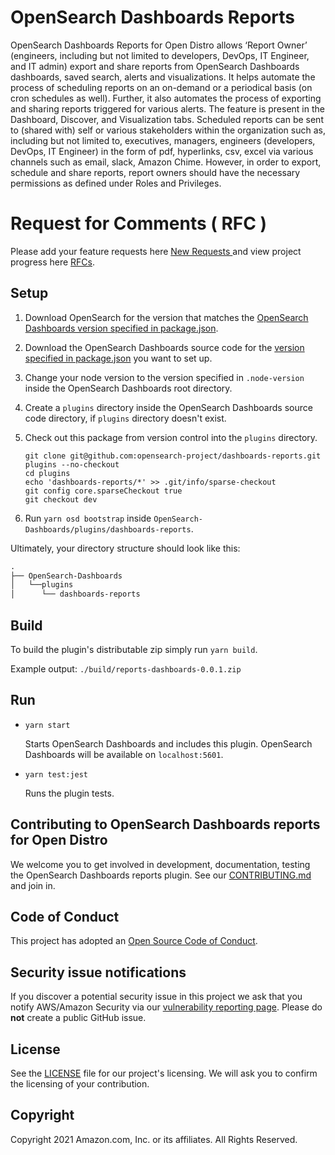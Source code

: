 # OpenSearch Dashboards Reports

OpenSearch Dashboards Reports for Open Distro allows ‘Report Owner’ (engineers, including but not limited to developers, DevOps, IT Engineer, and IT admin) export and share reports from OpenSearch Dashboards dashboards, saved search, alerts and visualizations. It helps automate the process of scheduling reports on an on-demand or a periodical basis (on cron schedules as well). Further, it also automates the process of exporting and sharing reports triggered for various alerts. The feature is present in the Dashboard, Discover, and Visualization tabs. Scheduled reports can be sent to (shared with) self or various stakeholders within the organization such as, including but not limited to, executives, managers, engineers (developers, DevOps, IT Engineer) in the form of pdf, hyperlinks, csv, excel via various channels such as email, slack, Amazon Chime. However, in order to export, schedule and share reports, report owners should have the necessary permissions as defined under Roles and Privileges.

# Request for Comments ( RFC )

Please add your feature requests here [ New Requests ](https://github.com/opensearch-project/dashboards-reports/issues) and view project progress here [RFCs](https://github.com/opensearch-project/dashboards-reports/projects/1).

## Setup

1. Download OpenSearch for the version that matches the [OpenSearch Dashboards version specified in package.json](./package.json#L7).
1. Download the OpenSearch Dashboards source code for the [version specified in package.json](./package.json#L7) you want to set up.

1. Change your node version to the version specified in `.node-version` inside the OpenSearch Dashboards root directory.
1. Create a `plugins` directory inside the OpenSearch Dashboards source code directory, if `plugins` directory doesn't exist.
1. Check out this package from version control into the `plugins` directory.
   ```
   git clone git@github.com:opensearch-project/dashboards-reports.git plugins --no-checkout
   cd plugins
   echo 'dashboards-reports/*' >> .git/info/sparse-checkout
   git config core.sparseCheckout true
   git checkout dev
   ```
1. Run `yarn osd bootstrap` inside `OpenSearch-Dashboards/plugins/dashboards-reports`.

Ultimately, your directory structure should look like this:

<!-- prettier-ignore -->
```md
.
├── OpenSearch-Dashboards
│   └──plugins
│      └── dashboards-reports
```

## Build

To build the plugin's distributable zip simply run `yarn build`.

Example output: `./build/reports-dashboards-0.0.1.zip`

## Run

- `yarn start`

  Starts OpenSearch Dashboards and includes this plugin. OpenSearch Dashboards will be available on `localhost:5601`.

- `yarn test:jest`

  Runs the plugin tests.

## Contributing to OpenSearch Dashboards reports for Open Distro

We welcome you to get involved in development, documentation, testing the OpenSearch Dashboards reports plugin. See our [CONTRIBUTING.md](./CONTRIBUTING.md) and join in.

## Code of Conduct

This project has adopted an [Open Source Code of Conduct](https://opensearch.org/codeofconduct.html).

## Security issue notifications

If you discover a potential security issue in this project we ask that you notify AWS/Amazon Security via our [vulnerability reporting page](http://aws.amazon.com/security/vulnerability-reporting/). Please do **not** create a public GitHub issue.

## License

See the [LICENSE](./LICENSE.txt) file for our project's licensing. We will ask you to confirm the licensing of your contribution.

## Copyright

Copyright 2021 Amazon.com, Inc. or its affiliates. All Rights Reserved.
